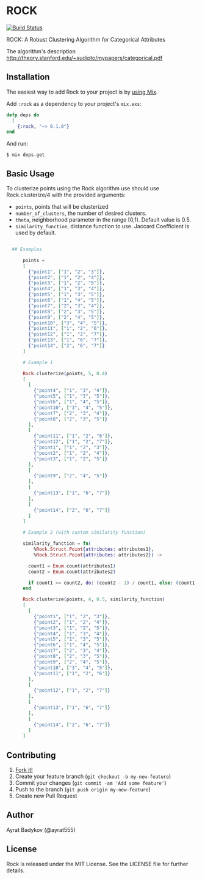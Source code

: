 # ROCK
[![Build Status](https://semaphoreci.com/api/v1/ayrat555/rock/branches/master/badge.svg)](https://semaphoreci.com/ayrat555/rock)

ROCK: A Robust Clustering Algorithm for Categorical Attributes

The algorithm's description http://theory.stanford.edu/~sudipto/mypapers/categorical.pdf

## Installation

The easiest way to add Rock to your project is by [using Mix](http://elixir-lang.org/getting-started/mix-otp/introduction-to-mix.html).

Add `:rock` as a dependency to your project's `mix.exs`:

```elixir
defp deps do
  [
    {:rock, "~> 0.1.0"}
end
```

And run:

    $ mix deps.get

## Basic Usage

To clusterize points using the Rock algorithm use should use Rock.clusterize/4 with the provided arguments:

  * `points`, points that will be clusterized
  * `number_of_clusters`, the number of desired clusters.
  * `theta`, neighborhood parameter in the range [0,1). Default value is 0.5.
  * `similarity_function`, distance function to use. Jaccard Coefficient is used by default.

```elixir

  ## Examples

      points =
      [
        {"point1", ["1", "2", "3"]},
        {"point2", ["1", "2", "4"]},
        {"point3", ["1", "2", "5"]},
        {"point4", ["1", "3", "4"]},
        {"point5", ["1", "3", "5"]},
        {"point6", ["1", "4", "5"]},
        {"point7", ["2", "3", "4"]},
        {"point8", ["2", "3", "5"]},
        {"point9", ["2", "4", "5"]},
        {"point10", ["3", "4", "5"]},
        {"point11", ["1", "2", "6"]},
        {"point12", ["1", "2", "7"]},
        {"point13", ["1", "6", "7"]},
        {"point14", ["2", "6", "7"]}
      ]

      # Example 1

      Rock.clusterize(points, 5, 0.4)
      [
        [
          {"point4", ["1", "3", "4"]},
          {"point5", ["1", "3", "5"]},
          {"point6", ["1", "4", "5"]},
          {"point10", ["3", "4", "5"]},
          {"point7", ["2", "3", "4"]},
          {"point8", ["2", "3", "5"]}
        ],
        [
          {"point11", ["1", "2", "6"]},
          {"point12", ["1", "2", "7"]},
          {"point1", ["1", "2", "3"]},
          {"point2", ["1", "2", "4"]},
          {"point3", ["1", "2", "5"]}
        ],
        [
          {"point9", ["2", "4", "5"]}
        ],
        [
          {"point13", ["1", "6", "7"]}
        ],
        [
          {"point14", ["2", "6", "7"]}
        ]
      ]

      # Example 2 (with custom similarity function)

      similarity_function = fn(
          %Rock.Struct.Point{attributes: attributes1},
          %Rock.Struct.Point{attributes: attributes2}) ->

        count1 = Enum.count(attributes1)
        count2 = Enum.count(attributes2)

        if count1 >= count2, do: (count2 - 1) / count1, else: (count1 - 1) / count2
      end

      Rock.clusterize(points, 4, 0.5, similarity_function)
      [
        [
          {"point1", ["1", "2", "3"]},
          {"point2", ["1", "2", "4"]},
          {"point3", ["1", "2", "5"]},
          {"point4", ["1", "3", "4"]},
          {"point5", ["1", "3", "5"]},
          {"point6", ["1", "4", "5"]},
          {"point7", ["2", "3", "4"]},
          {"point8", ["2", "3", "5"]},
          {"point9", ["2", "4", "5"]},
          {"point10", ["3", "4", "5"]},
          {"point11", ["1", "2", "6"]}
        ],
        [
          {"point12", ["1", "2", "7"]}
        ],
        [
          {"point13", ["1", "6", "7"]}
        ],
        [
          {"point14", ["2", "6", "7"]}
        ]
      ]
```


## Contributing

1. [Fork it!](http://github.com/ayrat555/rock/fork)
2. Create your feature branch (`git checkout -b my-new-feature`)
3. Commit your changes (`git commit -am 'Add some feature'`)
4. Push to the branch (`git push origin my-new-feature`)
5. Create new Pull Request

## Author

Ayrat Badykov (@ayrat555)

## License

Rock is released under the MIT License. See the LICENSE file for further details.
